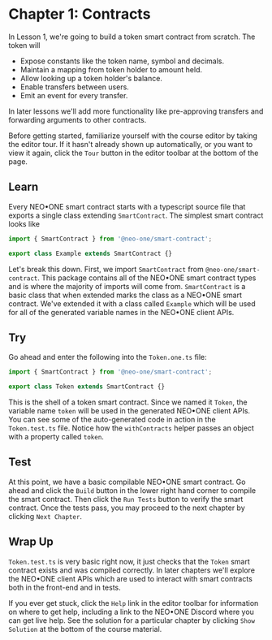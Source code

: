 # Chapter 1: Contracts

In Lesson 1, we're going to build a token smart contract from scratch. The token will

 - Expose constants like the token name, symbol and decimals.
 - Maintain a mapping from token holder to amount held.
 - Allow looking up a token holder's balance.
 - Enable transfers between users.
 - Emit an event for every transfer.

In later lessons we'll add more functionality like pre-approving transfers and forwarding arguments to other contracts.

Before getting started, familiarize yourself with the course editor by taking the editor tour. If it hasn't already shown up automatically, or you want to view it again, click the `Tour` button in the editor toolbar at the bottom of the page.

## Learn

Every NEO•ONE smart contract starts with a typescript source file that exports a single class extending `SmartContract`. The simplest smart contract looks like

```typescript
import { SmartContract } from '@neo-one/smart-contract';

export class Example extends SmartContract {}
```

Let's break this down. First, we import `SmartContract` from `@neo-one/smart-contract`. This package contains all of the NEO•ONE smart contract types and is where the majority of imports will come from. `SmartContract` is a basic class that when extended marks the class as a NEO•ONE smart contract. We've extended it with a class called `Example` which will be used for all of the generated variable names in the NEO•ONE client APIs.

## Try

Go ahead and enter the following into the `Token.one.ts` file:

```typescript
import { SmartContract } from '@neo-one/smart-contract';

export class Token extends SmartContract {}
```

This is the shell of a token smart contract. Since we named it `Token`, the variable name `token` will be used in the generated NEO•ONE client APIs. You can see some of the auto-generated code in action in the `Token.test.ts` file. Notice how the `withContracts` helper passes an object with a property called `token`.

## Test

At this point, we have a basic compilable NEO•ONE smart contract. Go ahead and click the `Build` button in the lower right hand corner to compile the smart contract. Then click the `Run Tests` button to verify the smart contract. Once the tests pass, you may proceed to the next chapter by clicking `Next Chapter`.

## Wrap Up

`Token.test.ts` is very basic right now, it just checks that the `Token` smart contract exists and was compiled correctly. In later chapters we'll explore the NEO•ONE client APIs which are used to interact with smart contracts both in the front-end and in tests.

If you ever get stuck, click the `Help` link in the editor toolbar for information on where to get help, including a link to the NEO•ONE Discord where you can get live help. See the solution for a particular chapter by clicking `Show Solution` at the bottom of the course material.
